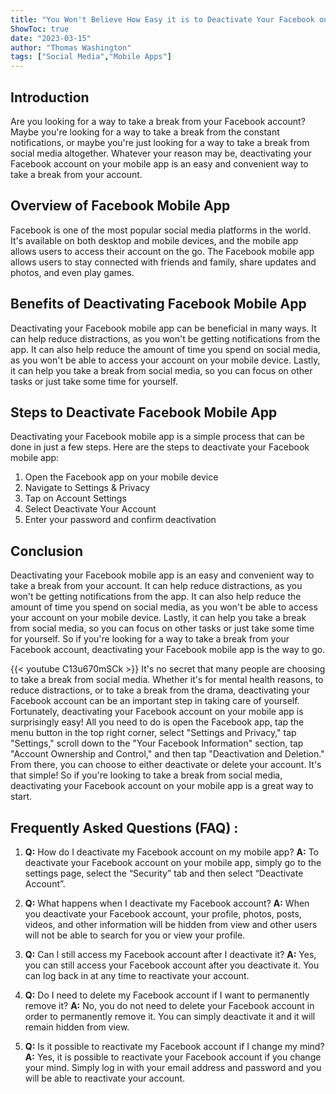 ```yaml
---
title: "You Won't Believe How Easy it is to Deactivate Your Facebook on Your Mobile App!"
ShowToc: true 
date: "2023-03-15"
author: "Thomas Washington" 
tags: ["Social Media","Mobile Apps"]
---
```

## Introduction

Are you looking for a way to take a break from your Facebook account? Maybe you're looking for a way to take a break from the constant notifications, or maybe you're just looking for a way to take a break from social media altogether. Whatever your reason may be, deactivating your Facebook account on your mobile app is an easy and convenient way to take a break from your account. 

## Overview of Facebook Mobile App

Facebook is one of the most popular social media platforms in the world. It's available on both desktop and mobile devices, and the mobile app allows users to access their account on the go. The Facebook mobile app allows users to stay connected with friends and family, share updates and photos, and even play games. 

## Benefits of Deactivating Facebook Mobile App

Deactivating your Facebook mobile app can be beneficial in many ways. It can help reduce distractions, as you won't be getting notifications from the app. It can also help reduce the amount of time you spend on social media, as you won't be able to access your account on your mobile device. Lastly, it can help you take a break from social media, so you can focus on other tasks or just take some time for yourself. 

## Steps to Deactivate Facebook Mobile App

Deactivating your Facebook mobile app is a simple process that can be done in just a few steps. Here are the steps to deactivate your Facebook mobile app: 

1. Open the Facebook app on your mobile device 
2. Navigate to Settings & Privacy 
3. Tap on Account Settings 
4. Select Deactivate Your Account 
5. Enter your password and confirm deactivation 

## Conclusion

Deactivating your Facebook mobile app is an easy and convenient way to take a break from your account. It can help reduce distractions, as you won't be getting notifications from the app. It can also help reduce the amount of time you spend on social media, as you won't be able to access your account on your mobile device. Lastly, it can help you take a break from social media, so you can focus on other tasks or just take some time for yourself. So if you're looking for a way to take a break from your Facebook account, deactivating your Facebook mobile app is the way to go.

{{< youtube C13u670mSCk >}} 
It's no secret that many people are choosing to take a break from social media. Whether it's for mental health reasons, to reduce distractions, or to take a break from the drama, deactivating your Facebook account can be an important step in taking care of yourself. Fortunately, deactivating your Facebook account on your mobile app is surprisingly easy! All you need to do is open the Facebook app, tap the menu button in the top right corner, select "Settings and Privacy," tap "Settings," scroll down to the "Your Facebook Information" section, tap "Account Ownership and Control," and then tap "Deactivation and Deletion." From there, you can choose to either deactivate or delete your account. It's that simple! So if you're looking to take a break from social media, deactivating your Facebook account on your mobile app is a great way to start.

## Frequently Asked Questions (FAQ) :
1. **Q:** How do I deactivate my Facebook account on my mobile app? 
**A:** To deactivate your Facebook account on your mobile app, simply go to the settings page, select the “Security” tab and then select “Deactivate Account”.

2. **Q:** What happens when I deactivate my Facebook account? 
**A:** When you deactivate your Facebook account, your profile, photos, posts, videos, and other information will be hidden from view and other users will not be able to search for you or view your profile.

3. **Q:** Can I still access my Facebook account after I deactivate it? 
**A:** Yes, you can still access your Facebook account after you deactivate it. You can log back in at any time to reactivate your account.

4. **Q:** Do I need to delete my Facebook account if I want to permanently remove it? 
**A:** No, you do not need to delete your Facebook account in order to permanently remove it. You can simply deactivate it and it will remain hidden from view.

5. **Q:** Is it possible to reactivate my Facebook account if I change my mind? 
**A:** Yes, it is possible to reactivate your Facebook account if you change your mind. Simply log in with your email address and password and you will be able to reactivate your account.


